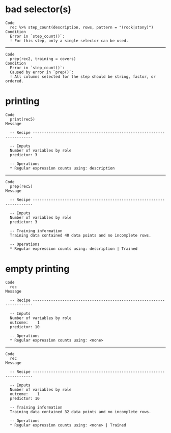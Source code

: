 # bad selector(s)

    Code
      rec %>% step_count(description, rows, pattern = "(rock|stony)")
    Condition
      Error in `step_count()`:
      ! For this step, only a single selector can be used.

---

    Code
      prep(rec2, training = covers)
    Condition
      Error in `step_count()`:
      Caused by error in `prep()`:
      ! All columns selected for the step should be string, factor, or ordered.

# printing

    Code
      print(rec5)
    Message
      
      -- Recipe ----------------------------------------------------------------------
      
      -- Inputs 
      Number of variables by role
      predictor: 3
      
      -- Operations 
      * Regular expression counts using: description

---

    Code
      prep(rec5)
    Message
      
      -- Recipe ----------------------------------------------------------------------
      
      -- Inputs 
      Number of variables by role
      predictor: 3
      
      -- Training information 
      Training data contained 40 data points and no incomplete rows.
      
      -- Operations 
      * Regular expression counts using: description | Trained

# empty printing

    Code
      rec
    Message
      
      -- Recipe ----------------------------------------------------------------------
      
      -- Inputs 
      Number of variables by role
      outcome:    1
      predictor: 10
      
      -- Operations 
      * Regular expression counts using: <none>

---

    Code
      rec
    Message
      
      -- Recipe ----------------------------------------------------------------------
      
      -- Inputs 
      Number of variables by role
      outcome:    1
      predictor: 10
      
      -- Training information 
      Training data contained 32 data points and no incomplete rows.
      
      -- Operations 
      * Regular expression counts using: <none> | Trained

